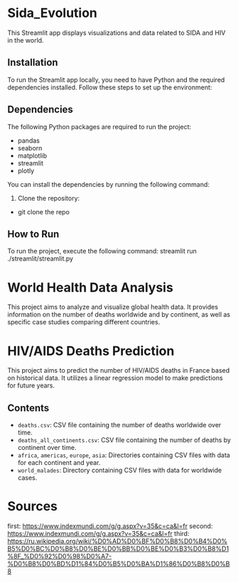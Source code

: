 # Sida_Evolution

This Streamlit app displays visualizations and data related to SIDA and HIV in the world.

## Installation

To run the Streamlit app locally, you need to have Python and the required dependencies installed. Follow these steps to set up the environment:
## Dependencies

The following Python packages are required to run the project:

- pandas
- seaborn
- matplotlib
- streamlit
- plotly

You can install the dependencies by running the following command:


1. Clone the repository:
- git clone the repo

## How to Run

To run the project, execute the following command: streamlit run ./streamlit/streamlit.py
# World Health Data Analysis

This project aims to analyze and visualize global health data. It provides information on the number of deaths worldwide and by continent, as well as specific case studies comparing different countries.
# HIV/AIDS Deaths Prediction

This project aims to predict the number of HIV/AIDS deaths in France based on historical data. It utilizes a linear regression model to make predictions for future years.
## Contents


- `deaths.csv`: CSV file containing the number of deaths worldwide over time.
- `deaths_all_continents.csv`: CSV file containing the number of deaths by continent over time.
- `africa`, `americas`, `europe`, `asia`: Directories containing CSV files with data for each continent and year.
- `world_malades`: Directory containing CSV files with data for worldwide cases.


# Sources
first: https://www.indexmundi.com/g/g.aspx?v=35&c=ca&l=fr
second: https://www.indexmundi.com/g/g.aspx?v=35&c=ca&l=fr
third: https://ru.wikipedia.org/wiki/%D0%AD%D0%BF%D0%B8%D0%B4%D0%B5%D0%BC%D0%B8%D0%BE%D0%BB%D0%BE%D0%B3%D0%B8%D1%8F_%D0%92%D0%98%D0%A7-%D0%B8%D0%BD%D1%84%D0%B5%D0%BA%D1%86%D0%B8%D0%B8